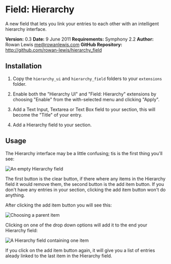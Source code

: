 # Field: Hierarchy

A new field that lets you link your entries to each other with an intelligent hierarchy interface.

__Version:__ 0.3
__Date:__ 9 June 2011
__Requirements:__ Symphony 2.2
__Author:__ Rowan Lewis <me@rowanlewis.com>
__GitHub Repository:__ <http://github.com/rowan-lewis/hierarchy_field>


## Installation

1. Copy the `hierarchy_ui` and `hierarchy_field` folders to your `extensions` folder.

2. Enable both the "Hierarchy UI" and "Field: Hierarchy" extensions by choosing "Enable" from the with-selected menu and clicking "Apply".

3. Add a Text Input, Textarea or Text Box field to your section, this will become the "Title" of your entry.

4. Add a Hierarchy field to your section.


## Usage

The Hierarchy interface may be a little confusing; tis is the first thing you'll see:

![An empty Hierarchy field][usage-step-one]

The first button is the clear button, if there where any items in the Hierarchy field it would remove them, the second button is the add item button. If you don't have any entries in your section, clicking the add item button won't do anything.

After clicking the add item button you will see this:

![Choosing a parent item][usage-step-two]

Clicking on one of the drop down options will add it to the end your Hierarchy field:

![A Hierarchy field containing one item][usage-step-three]

If you click on the add item button again, it will give you a list of entries aleady linked to the last item in the Hierarchy field.


[usage-step-one]: https://github.com/rowan-lewis/hierarchy_field/raw/master/docs/usage-step-one.png
[usage-step-two]: https://github.com/rowan-lewis/hierarchy_field/raw/master/docs/usage-step-two.png
[usage-step-three]: https://github.com/rowan-lewis/hierarchy_field/raw/master/docs/usage-step-three.png